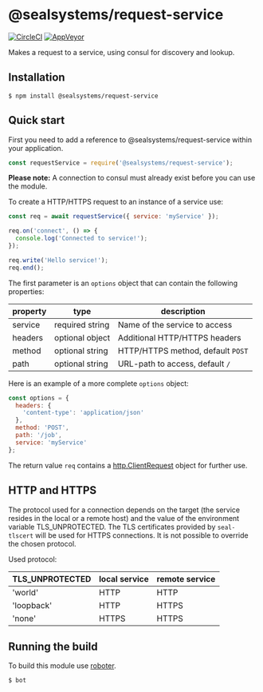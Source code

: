 # @sealsystems/request-service

[![CircleCI](https://circleci.com/gh/sealsystems/seal-request-service.svg?style=svg)](https://circleci.com/gh/sealsystems/seal-request-service)
[![AppVeyor](https://ci.appveyor.com/api/projects/status/oi6bpwnv5emfu2e5?svg=true)](https://ci.appveyor.com/project/Plossys/seal-request-service)

Makes a request to a service, using consul for discovery and lookup.

## Installation

```shell
$ npm install @sealsystems/request-service
```

## Quick start

First you need to add a reference to @sealsystems/request-service within your application.

```javascript
const requestService = require('@sealsystems/request-service');
```

**Please note:** A connection to consul must already exist before you can use the module.

To create a HTTP/HTTPS request to an instance of a service use:

```javascript
const req = await requestService({ service: 'myService' });

req.on('connect', () => {
  console.log('Connected to service!');
});

req.write('Hello service!');
req.end();
```

The first parameter is an `options` object that can contain the following properties:

| property  | type            | description                        |
|-----------|-----------------|------------------------------------|
| service   | required string | Name of the service to access      |
| headers   | optional object | Additional HTTP/HTTPS headers      |
| method    | optional string | HTTP/HTTPS method, default `POST`  |
| path      | optional string | URL-path to access, default `/`    |

Here is an example of a more complete `options` object:

```javascript
const options = {
  headers: {
    'content-type': 'application/json'
  },
  method: 'POST',
  path: '/job',
  service: 'myService'
};
```

The return value `req` contains a [http.ClientRequest](https://nodejs.org/api/http.html#http_class_http_clientrequest) object for further use.

## HTTP and HTTPS

The protocol used for a connection depends on the target (the service resides in the local or a remote host) and the value of the environment variable TLS_UNPROTECTED. The TLS certificates provided by `seal-tlscert` will be used for HTTPS connections. It is not possible to override the chosen protocol.

Used protocol:

| TLS_UNPROTECTED | local service | remote service |
| --------------- | ------------- | -------------- |
| 'world'         | HTTP          | HTTP           |
| 'loopback'      | HTTP          | HTTPS          |
| 'none'          | HTTPS         | HTTPS          |

## Running the build

To build this module use [roboter](https://www.npmjs.com/package/roboter).

```shell
$ bot
```
